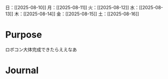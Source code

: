 日：[[2025-08-10]]
月：[[2025-08-11]]
火：[[2025-08-12]]
水：[[2025-08-13]]
木：[[2025-08-14]]
金：[[2025-08-15]]
土：[[2025-08-16]]
# Purpose
ロボコン大体完成できたらええなあ
# Journal
